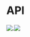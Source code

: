# API



<a href="https://github.com/anuraghazra/github-readme-stats">
  
  <img align="center" src="https://github-readme-stats.vercel.app/api/pin/?username=engineerscodes
&repo=github-readme-stats" />
</a>
<a href="https://github.com/engineerscodes/API">
  <img align="center" src="https://github-readme-stats.vercel.app/api/pin/?username=engineerscodes&repo=API" />
</a>
